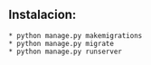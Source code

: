 ## Instalacion:
    * python manage.py makemigrations
    * python manage.py migrate
    * python manage.py runserver